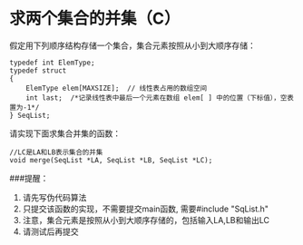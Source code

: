 # 求两个集合的并集（C）

假定用下列顺序结构存储一个集合，集合元素按照从小到大顺序存储：
```
typedef int ElemType;
typedef struct
{
    ElemType elem[MAXSIZE];  // 线性表占用的数组空间
    int last;  /*记录线性表中最后一个元素在数组 elem[ ] 中的位置（下标值），空表置为-1*/
} SeqList;
```
请实现下面求集合并集的函数：
```
//LC是LA和LB表示集合的并集
void merge(SeqList *LA, SeqList *LB, SeqList *LC);
```

###提醒：
1. 请先写伪代码算法
2. 只提交该函数的实现，不需要提交main函数, 需要#include "SqList.h"
3. 注意，集合元素是按照从小到大顺序存储的，包括输入LA,LB和输出LC
4. 请测试后再提交
